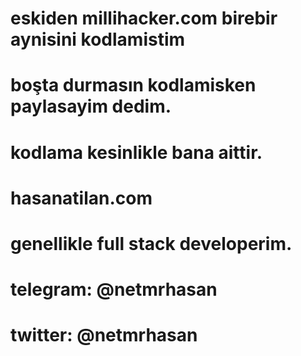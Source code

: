 # eskiden millihacker.com birebir aynisini kodlamistim
# boşta durmasın kodlamisken paylasayim dedim.
# kodlama kesinlikle bana aittir.
# hasanatilan.com
# genellikle full stack developerim.
# telegram: @netmrhasan
# twitter:  @netmrhasan
